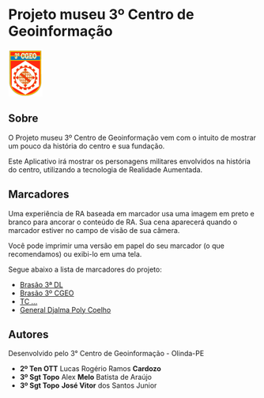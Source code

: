 # Projeto museu 3º Centro de Geoinformação

<img src="/images/logo.png" alt="Projeto museu 3º Centro de Geoinformação"/>

## Sobre

O Projeto museu 3º Centro de Geoinformação vem com o intuito de mostrar um pouco da história do centro e sua fundação.

Este Aplicativo irá mostrar os personagens militares envolvidos na história do centro, utilizando a tecnologia de Realidade Aumentada.

## Marcadores

Uma experiência de RA baseada em marcador usa uma imagem em preto e branco para ancorar o conteúdo de RA. Sua cena aparecerá quando o marcador estiver no campo de visão de sua câmera.

Você pode imprimir uma versão em papel do seu marcador (o que recomendamos) ou exibi-lo em uma tela.

Segue abaixo a lista de marcadores do projeto:

- <a href="/marcadores/#" target="_blank">Brasão 3ª DL</a>
- <a href="/marcadores/#" target="_blank">Brasão 3º CGEO</a>
- <a href="/marcadores/#" target="_blank">TC ...</a>
- <a href="/marcadores/#" target="_blank">General Djalma Poly Coelho</a>

## Autores

Desenvolvido pelo 3° Centro de Geoinformação - Olinda-PE

- <b>2º Ten OTT</b> Lucas Rogério Ramos <b>Cardozo</b>
- <b>3º Sgt Topo</b> Alex <b>Melo</b> Batista de Araújo
- <b>3º Sgt Topo</b> <b>José Vitor</b> dos Santos Junior
